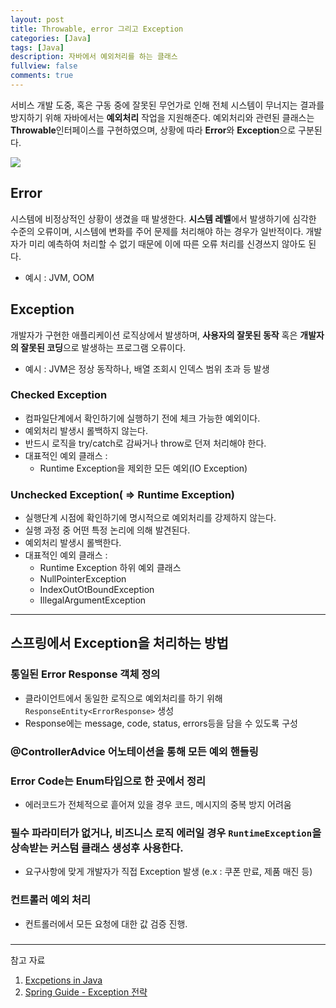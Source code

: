 ```yaml
---
layout: post
title: Throwable, error 그리고 Exception
categories: [Java]
tags: [Java]
description: 자바에서 예외처리를 하는 클래스
fullview: false
comments: true
---
```


서비스 개발 도중, 혹은 구동 중에 잘못된 무언가로 인해 전체 시스템이 무너지는 결과를 방지하기 위해 자바에서는 **예외처리** 작업을 지원해준다. 예외처리와 관련된 클래스는 **Throwable**인터페이스를 구현하였으며, 상황에 따라 **Error**와 **Exception**으로 구분된다.

<p style = "center">
<img src = "https://media.geeksforgeeks.org/wp-content/uploads/Exception-in-java1.png">
</p>

## Error  
시스템에 비정상적인 상황이 생겼을 때 발생한다. **시스템 레벨**에서 발생하기에 심각한 수준의 오류이며,  시스템에 변화를 주어 문제를 처리해야 하는 경우가 일반적이다. 개발자가 미리 예측하여 처리할 수 없기 때문에 이에 따른 오류 처리를 신경쓰지 않아도 된다.  
* 예시 : JVM, OOM


## Exception
개발자가 구현한 애플리케이션 로직상에서 발생하며, **사용자의 잘못된 동작** 혹은 **개발자의 잘못된 코딩**으로 발생하는 프로그램 오류이다.  
* 예시 : JVM은 정상 동작하나, 배열 조회시 인덱스 범위 초과 등 발생


### Checked Exception

* 컴파일단계에서 확인하기에 실행하기 전에 체크 가능한 예외이다.
* 예외처리 발생시 롤백하지 않는다.
* 반드시 로직을 try/catch로 감싸거나 throw로 던져 처리해야 한다.
* 대표적인 예외 클래스 : 
	* Runtime Exception을 제외한 모든 예외(IO Exception)


### Unchecked Exception( => Runtime Exception)
* 실행단계 시점에 확인하기에 명시적으로 예외처리를 강제하지 않는다.
* 실행 과정 중 어떤 특정 논리에 의해 발견된다.
* 예외처리 발생시 롤백한다.
* 대표적인 예외 클래스 : 
	* Runtime Exception 하위 예외 클래스
	* NullPointerException
	* IndexOutOtBoundException
	* IllegalArgumentException

***
## 스프링에서 Exception을 처리하는 방법

### 통일된 Error Response 객체 정의

* 클라이언트에서 동일한 로직으로 예외처리를 하기 위해 `ResponseEntity<ErrorResponse>` 생성
* Response에는 message, code, status, errors등을 담을 수 있도록 구성

### @ControllerAdvice 어노테이션을 통해 모든 예외 핸들링

### Error Code는 Enum타입으로 한 곳에서 정리
* 에러코드가 전체적으로 흩어져 있을 경우 코드, 메시지의 중복 방지 어려움


### 필수 파라미터가 없거나, 비즈니스 로직 에러일 경우 `RuntimeException`을 상속받는 커스텀 클래스 생성후 사용한다.
* 요구사항에 맞게 개발자가 직접 Exception 발생 (e.x : 쿠폰 만료, 제품 매진 등)

### 컨트롤러 예외 처리
* 컨트롤러에서 모든 요청에 대한 값 검증 진행.

###


###


***
참고 자료  
1. [Excpetions in Java](https://www.geeksforgeeks.org/exceptions-in-java/)
2. [Spring Guide - Exception 전략](https://cheese10yun.github.io/spring-guide-exception/)